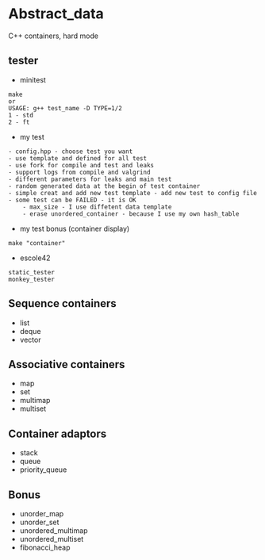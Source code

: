 # Abstract_data
C++ containers, hard mode

## tester
- minitest
```
make
or
USAGE: g++ test_name -D TYPE=1/2
1 - std
2 - ft
```
- my test
```
- config.hpp - choose test you want
- use template and defined for all test
- use fork for compile and test and leaks
- support logs from compile and valgrind
- different parameters for leaks and main test
- random generated data at the begin of test container
- simple creat and add new test template - add new test to config file
- some test can be FAILED - it is OK
	- max_size - I use diffetent data template
	- erase unordered_container - because I use my own hash_table
```
- my test bonus (container display)
```
make "container"
```
- escole42
```
static_tester
monkey_tester
```

## Sequence containers
- list
- deque
- vector

## Associative containers
- map
- set
- multimap
- multiset

## Container adaptors
- stack
- queue
- priority_queue

## Bonus
- unorder_map
- unorder_set
- unordered_multimap
- unordered_multiset
- fibonacci_heap
